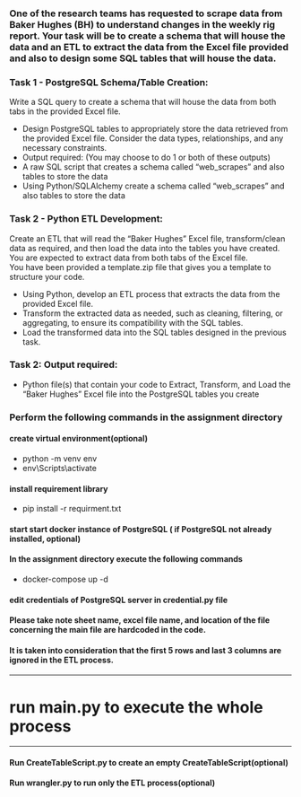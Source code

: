 ### One of the research teams has requested to scrape data from Baker Hughes (BH) to understand changes in the weekly rig report.  Your task will be to create a schema that will house the data and an ETL to extract the data from the Excel file provided and also to design some SQL tables that will house the data. 

### Task 1 - PostgreSQL Schema/Table Creation: 
Write a SQL query to create a schema that will house the data from both tabs in the provided Excel file.
-	Design PostgreSQL tables to appropriately store the data retrieved from the provided Excel file. Consider the data types, relationships, and any necessary constraints. 
-	 Output required: (You may choose to do 1 or both of these outputs)
-	A raw SQL script that creates a schema called “web_scrapes” and also tables to store the data
-	Using Python/SQLAlchemy create a schema called “web_scrapes” and also tables to store the data
  
### Task 2 -  Python ETL Development:
Create an ETL that will read the “Baker Hughes” Excel file, transform/clean data as required, and then load the data into the tables you have created. You are expected to extract data from both tabs of the Excel file.  
You have been provided a template.zip file that gives you a template to structure your code.
-	Using Python, develop an ETL process that extracts the data from the provided Excel file.
-	Transform the extracted data as needed, such as cleaning, filtering, or aggregating, to ensure its compatibility with the SQL tables.
-	Load the transformed data into the SQL tables designed in the previous task.

### Task 2: Output required: 
-	Python file(s) that contain your code to Extract, Transform, and Load the “Baker Hughes” Excel file into the PostgreSQL tables you create

### Perform the following commands in the assignment directory

#### create virtual environment(optional)
- python -m venv env
- env\Scripts\activate

#### install requirement library
- pip install -r requirment.txt


#### start start docker instance of PostgreSQL ( if PostgreSQL not already installed, optional)
#### In the assignment directory execute the following commands
- docker-compose up -d

#### edit credentials of PostgreSQL server in credential.py file

#### Please take note sheet name, excel file name, and location of the file concerning the main file are hardcoded in the code.
#### It is taken into consideration that the first 5 rows and last 3 columns are ignored in the ETL process.
 *********************************************************

# run main.py to execute the whole process

 *********************************************************

#### Run CreateTableScript.py to create an empty CreateTableScript(optional)
#### Run wrangler.py to run only the ETL process(optional)
